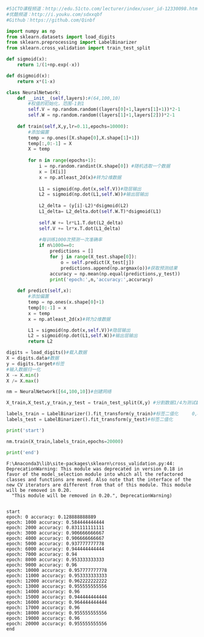 

```python
#51CTO课程频道：http://edu.51cto.com/lecturer/index/user_id-12330098.html
#优酷频道：http://i.youku.com/sdxxqbf
#Github：https://github.com/Qinbf
```


```python
import numpy as np
from sklearn.datasets import load_digits
from sklearn.preprocessing import LabelBinarizer
from sklearn.cross_validation import train_test_split

def sigmoid(x):
    return 1/(1+np.exp(-x))

def dsigmoid(x):
    return x*(1-x)

class NeuralNetwork:
    def __init__(self,layers):#(64,100,10)
        #权值的初始化，范围-1到1
        self.V = np.random.random((layers[0]+1,layers[1]+1))*2-1
        self.W = np.random.random((layers[1]+1,layers[2]))*2-1
        
    def train(self,X,y,lr=0.11,epochs=10000):
        #添加偏置
        temp = np.ones([X.shape[0],X.shape[1]+1])
        temp[:,0:-1] = X
        X = temp
        
        for n in range(epochs+1):
            i = np.random.randint(X.shape[0]) #随机选取一个数据
            x = [X[i]]
            x = np.atleast_2d(x)#转为2维数据
            
            L1 = sigmoid(np.dot(x,self.V))#隐层输出
            L2 = sigmoid(np.dot(L1,self.W))#输出层输出
            
            L2_delta = (y[i]-L2)*dsigmoid(L2)
            L1_delta= L2_delta.dot(self.W.T)*dsigmoid(L1)
            
            self.W += lr*L1.T.dot(L2_delta)
            self.V += lr*x.T.dot(L1_delta)
            
            #每训练1000次预测一次准确率
            if n%1000==0:
                predictions = []
                for j in range(X_test.shape[0]):
                    o = self.predict(X_test[j])
                    predictions.append(np.argmax(o))#获取预测结果
                accuracy = np.mean(np.equal(predictions,y_test))
                print('epoch:',n,'accuracy:',accuracy)
        
    def predict(self,x):
        #添加偏置
        temp = np.ones(x.shape[0]+1)
        temp[0:-1] = x
        x = temp
        x = np.atleast_2d(x)#转为2维数据

        L1 = sigmoid(np.dot(x,self.V))#隐层输出
        L2 = sigmoid(np.dot(L1,self.W))#输出层输出
        return L2

digits = load_digits()#载入数据
X = digits.data#数据
y = digits.target#标签
#输入数据归一化
X -= X.min()
X /= X.max()

nm = NeuralNetwork([64,100,10])#创建网络

X_train,X_test,y_train,y_test = train_test_split(X,y) #分割数据1/4为测试数据，3/4为训练数据

labels_train = LabelBinarizer().fit_transform(y_train)#标签二值化     0,8,6   0->1000000000  3->0001000000
labels_test = LabelBinarizer().fit_transform(y_test)#标签二值化

print('start')

nm.train(X_train,labels_train,epochs=20000)

print('end')
```

    F:\Anaconda3\lib\site-packages\sklearn\cross_validation.py:44: DeprecationWarning: This module was deprecated in version 0.18 in favor of the model_selection module into which all the refactored classes and functions are moved. Also note that the interface of the new CV iterators are different from that of this module. This module will be removed in 0.20.
      "This module will be removed in 0.20.", DeprecationWarning)
    

    start
    epoch: 0 accuracy: 0.128888888889
    epoch: 1000 accuracy: 0.584444444444
    epoch: 2000 accuracy: 0.831111111111
    epoch: 3000 accuracy: 0.906666666667
    epoch: 4000 accuracy: 0.906666666667
    epoch: 5000 accuracy: 0.937777777778
    epoch: 6000 accuracy: 0.944444444444
    epoch: 7000 accuracy: 0.94
    epoch: 8000 accuracy: 0.953333333333
    epoch: 9000 accuracy: 0.96
    epoch: 10000 accuracy: 0.957777777778
    epoch: 11000 accuracy: 0.953333333333
    epoch: 12000 accuracy: 0.962222222222
    epoch: 13000 accuracy: 0.955555555556
    epoch: 14000 accuracy: 0.96
    epoch: 15000 accuracy: 0.944444444444
    epoch: 16000 accuracy: 0.964444444444
    epoch: 17000 accuracy: 0.96
    epoch: 18000 accuracy: 0.955555555556
    epoch: 19000 accuracy: 0.96
    epoch: 20000 accuracy: 0.955555555556
    end
    


```python

```
